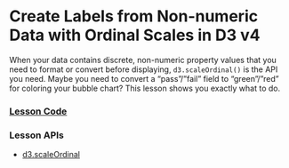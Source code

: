 # Create Labels from Non-numeric Data with Ordinal Scales in D3 v4

When your data contains discrete, non-numeric property values that you need to format or convert before displaying, `d3.scaleOrdinal()` is the API you need. Maybe you need to convert a “pass”/”fail” field to “green”/”red” for coloring your bubble chart? This lesson shows you exactly what to do.

### [Lesson Code](https://embed.plnkr.co/github/bclinkinbeard/egghead-d3v4/05-ordinal-scales?show=src%2Fapp.js,preview)

### Lesson APIs
- [d3.scaleOrdinal](https://github.com/d3/d3-scale/blob/master/README.md#scaleOrdinal)
